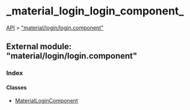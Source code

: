 # \_material\_login\_login\_component\_

[API](../../api-1.md) &gt; ["material/login/login.component"](_material_login_login_component_.md)

## External module: "material/login/login.component"

### Index

#### Classes

* [MaterialLoginComponent](../classes/_material_login_login_component_.materiallogincomponent.md)

